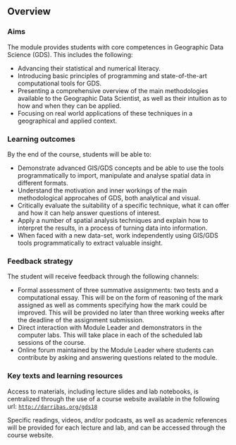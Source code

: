 
## Overview

### Aims

The module provides students with core competences in Geographic Data Science (GDS). This includes the following:

* Advancing their statistical and numerical literacy.
* Introducing basic principles of programming and state-of-the-art computational tools for GDS.
* Presenting a comprehensive overview of the main methodologies available to the Geographic Data Scientist, as well as their intuition as to how and when they can be applied.
* Focusing on real world applications of these techniques in a geographical and applied context.

### Learning outcomes

By the end of the course, students will be able to:

* Demonstrate advanced GIS/GDS concepts and be able to use the tools programmatically to import, manipulate and analyse spatial data in different formats.
* Understand the motivation and inner workings of the main methodological approcahes of GDS, both analytical and visual.
* Critically evaluate the suitability of a specific technique, what it can offer and how it can help answer questions of interest. 
* Apply a number of spatial analysis techniques and explain how to interpret the results, in a process of turning data into information.
* When faced with a new data-set, work independently using GIS/GDS tools programmatically to extract valuable insight.

### Feedback strategy

The student will receive feedback through the following channels:

* Formal assessment of three summative assignments: two tests and a computational essay. This will be on the form of reasoning of the mark assigned as well as comments specifying how the mark could be improved. This will be provided no later than three working weeks after the deadline of the assignment submission.
* Direct interaction with Module Leader and demonstrators in the computer labs. This will take place in each of the scheduled lab sessions of the course.
* Online forum maintained by the Module Leader where students can contribute by asking and answering questions related to the module.

### Key texts and learning resources

Access to materials, including lecture slides and lab notebooks, is centralized through the 
use of a course website available in the following url:
[`http://darribas.org/gds18`](http://darribas.org/gds18)

Specific readings, videos, and/or podcasts, as well as academic references will be provided for each lecture and lab, and can be accessed through the course website.

